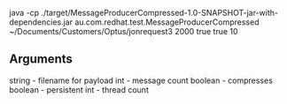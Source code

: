 java -cp ./target/MessageProducerCompressed-1.0-SNAPSHOT-jar-with-dependencies.jar au.com.redhat.test.MessageProducerCompressed ~/Documents/Customers/Optus/jonrequest3 2000 true true 10

Arguments
---------

string - filename for payload
int - message count
boolean - compresses
boolean - persistent
int - thread count

